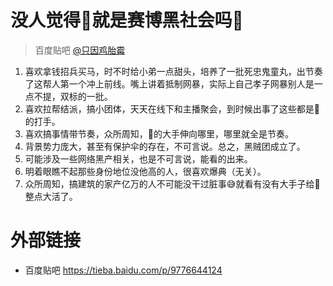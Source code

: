 # 没人觉得👻就是赛博黑社会吗🤨
> 百度贴吧 [@只因鸡胎霉](https://tieba.baidu.com/home/main?id=tb.1.bf656620.SHHi3Z0m8STS5pVFLcD_zQ?t=1712235643&fr=pb)

1. 喜欢拿钱招兵买马，时不时给小弟一点甜头，培养了一批死忠鬼童丸，出节奏了这帮人第一个冲上前线。嘴上讲着抵制网暴，实际上自己孝子网暴别人是一点不提，双标的一批。
2. 喜欢拉帮结派，搞小团体，天天在线下和主播聚会，到时候出事了这些都是👻的打手。
3. 喜欢搞事情带节奏，众所周知，👻的大手伸向哪里，哪里就全是节奏。
4. 背景势力庞大，甚至有保护伞的存在，不可言说。总之，黑贼团成立了。
5. 可能涉及一些网络黑产相关，也是不可言说，能看的出来。
6. 明着眼瞧不起那些身份地位没他高的人，很喜欢爆典（无关）。
7. 众所周知，搞建筑的家产亿万的人不可能没干过脏事😅就看有没有大手子给👻整点大活了。

# 外部链接
- 百度贴吧 https://tieba.baidu.com/p/9776644124
